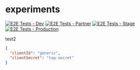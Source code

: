 # experiments

[![E2E Tests - Dev](https://github.com/joshxjin/experiments/actions/workflows/e2e-test-result-dev.yml/badge.svg?branch=main)](https://github.com/joshxjin/experiments/actions/workflows/e2e-test-result-dev.yml)
[![E2E Tests - Partner](https://github.com/joshxjin/experiments/actions/workflows/e2e-test-result-partner.yml/badge.svg?branch=main)](https://github.com/joshxjin/experiments/actions/workflows/e2e-test-result-partner.yml)
[![E2E Tests - Stage](https://github.com/joshxjin/experiments/actions/workflows/e2e-test-result-stage.yml/badge.svg?branch=main)](https://github.com/joshxjin/experiments/actions/workflows/e2e-test-result-stage.yml)
[![E2E Tests - Production](https://github.com/joshxjin/experiments/actions/workflows/e2e-test-result-production.yml/badge.svg?branch=main)](https://github.com/joshxjin/experiments/actions/workflows/e2e-test-result-production.yml)

test2

```json
{
  "clientId": "generic",
  "clientSecret": "top-secret"
}
```